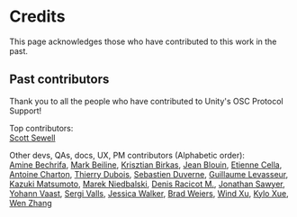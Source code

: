 # Credits

This page acknowledges those who have contributed to this work in the past.

## Past contributors

Thank you to all the people who have contributed to Unity's OSC Protocol Support!

Top contributors:  
[Scott Sewell](https://github.com/scsewell)

Other devs, QAs, docs, UX, PM contributors (Alphabetic order):   
[Amine Bechrifa](https://github.com/bechrifaAmine), [Mark Beiline](https://github.com/mark-beiline), [Krisztian Birkas](https://github.com/gaborkb), [Jean Blouin](https://github.com/jeanblouin), [Etienne Cella](https://github.com/etienne-p), [Antoine Charton](https://github.com/AntoineCharton), [Thierry Dubois](https://github.com/ThierryDubois-unity), [Sebastien Duverne](https://github.com/sebastienduverne), [Guillaume Levasseur](https://github.com/guillaumelevass), [Kazuki Matsumoto](https://github.com/karasusan), [Marek Niedbalski](https://github.com/marekniedbalski), [Denis Racicot M.](https://github.com/denisAlexRM), [Jonathan Sawyer](https://github.com/sawyj), [Yohann Vaast](https://github.com/YohannVaastUnity), [Sergi Valls](https://github.com/sergi-unity), [Jessica Walker](https://github.com/JWalker0007), [Brad Weiers](https://github.com/bradweiers), [Wind Xu](https://github.com/windxu88), [Kylo Xue](https://github.com/alfance), [Wen Zhang](https://github.com/wenzhang-unity)
